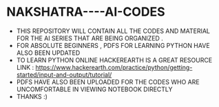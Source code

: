 # NAKSHATRA----AI-CODES
- THIS REPOSITORY WILL CONTAIN ALL THE CODES AND MATERIAL FOR THE AI SERIES THAT ARE BEING ORGANIZED . 
- FOR ABSOLUTE BEGINNERS , PDFS FOR LEARNING PYTHON HAVE ALSO BEEN UPDATED
- TO LEARN PYTHON ONLINE HACKEREARTH IS A GREAT RESOURCE
   LINK : https://www.hackerearth.com/practice/python/getting-started/input-and-output/tutorial/
- PDFS HAVE ALSO BEEN UPLOADED FOR THE CODES WHO ARE UNCOMFORTABLE IN VIEWING NOTEBOOK DIRECTLY
- THANKS :)
